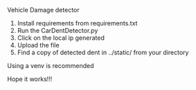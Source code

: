 Vehicle Damage detector


1. Install requirements from requirements.txt
2. Run the CarDentDetector.py
3. Click on the local ip generated
4. Upload the file
5. Find a copy of detected dent in ../static/ from your directory

Using a venv is recommended

Hope it works!!!
